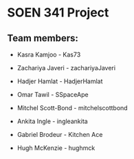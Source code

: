 # SOEN 341 Project

## Team members:

  * Kasra Kamjoo - Kas73

  * Zachariya Javeri - zachariyaJaveri

  * Hadjer Hamlat - HadjerHamlat

  * Omar Tawil - SSpaceApe

  * Mitchel Scott-Bond - mitchelscottbond

  * Ankita Ingle - ingleankita 

  * Gabriel Brodeur - Kitchen Ace

  * Hugh McKenzie - hughmck
